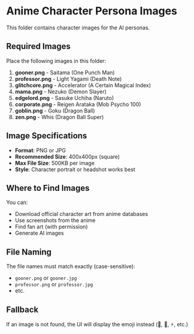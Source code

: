 # Anime Character Persona Images

This folder contains character images for the AI personas.

## Required Images

Place the following images in this folder:

1. **gooner.png** - Saitama (One Punch Man)
2. **professor.png** - Light Yagami (Death Note)
3. **glitchcore.png** - Accelerator (A Certain Magical Index)
4. **mama.png** - Nezuko (Demon Slayer)
5. **edgelord.png** - Sasuke Uchiha (Naruto)
6. **corporate.png** - Reigen Arataka (Mob Psycho 100)
7. **goblin.png** - Goku (Dragon Ball)
8. **zen.png** - Whis (Dragon Ball Super)

## Image Specifications

- **Format**: PNG or JPG
- **Recommended Size**: 400x400px (square)
- **Max File Size**: 500KB per image
- **Style**: Character portrait or headshot works best

## Where to Find Images

You can:
- Download official character art from anime databases
- Use screenshots from the anime
- Find fan art (with permission)
- Generate AI images

## File Naming

The file names must match exactly (case-sensitive):
- `gooner.png` or `gooner.jpg`
- `professor.png` or `professor.jpg`
- etc.

## Fallback

If an image is not found, the UI will display the emoji instead (👊, 📓, ⚡, etc.)

